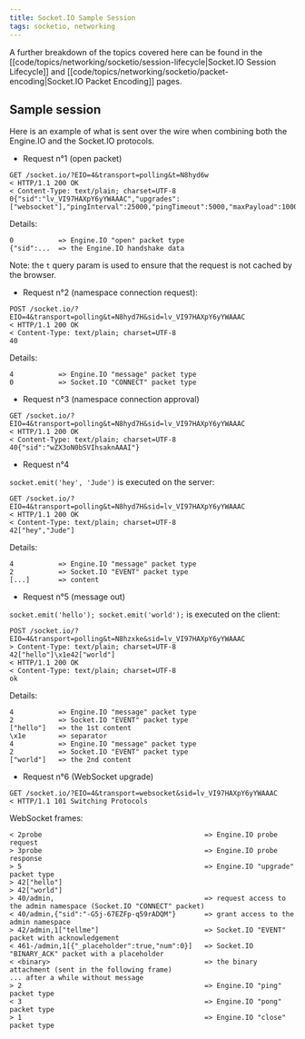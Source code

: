 ```yaml
---
title: Socket.IO Sample Session
tags: socketio, networking
---
```


A further breakdown of the topics covered here can be found in the [[code/topics/networking/socketio/session-lifecycle|Socket.IO Session Lifecycle]] and [[code/topics/networking/socketio/packet-encoding|Socket.IO Packet Encoding]] pages.

## Sample session

Here is an example of what is sent over the wire when combining both the Engine.IO and the Socket.IO protocols.

- Request n°1 (open packet)

```
GET /socket.io/?EIO=4&transport=polling&t=N8hyd6w
< HTTP/1.1 200 OK
< Content-Type: text/plain; charset=UTF-8
0{"sid":"lv_VI97HAXpY6yYWAAAC","upgrades":["websocket"],"pingInterval":25000,"pingTimeout":5000,"maxPayload":1000000}
```

Details:

```
0           => Engine.IO "open" packet type
{"sid":...  => the Engine.IO handshake data
```

Note: the `t` query param is used to ensure that the request is not cached by the browser.

- Request n°2 (namespace connection request):

```
POST /socket.io/?EIO=4&transport=polling&t=N8hyd7H&sid=lv_VI97HAXpY6yYWAAAC
< HTTP/1.1 200 OK
< Content-Type: text/plain; charset=UTF-8
40
```

Details:

```
4           => Engine.IO "message" packet type
0           => Socket.IO "CONNECT" packet type
```

- Request n°3 (namespace connection approval)

```
GET /socket.io/?EIO=4&transport=polling&t=N8hyd7H&sid=lv_VI97HAXpY6yYWAAAC
< HTTP/1.1 200 OK
< Content-Type: text/plain; charset=UTF-8
40{"sid":"wZX3oN0bSVIhsaknAAAI"}
```

- Request n°4

`socket.emit('hey', 'Jude')` is executed on the server:

```
GET /socket.io/?EIO=4&transport=polling&t=N8hyd7H&sid=lv_VI97HAXpY6yYWAAAC
< HTTP/1.1 200 OK
< Content-Type: text/plain; charset=UTF-8
42["hey","Jude"]
```

Details:

```
4           => Engine.IO "message" packet type
2           => Socket.IO "EVENT" packet type
[...]       => content
```

- Request n°5 (message out)

`socket.emit('hello'); socket.emit('world');` is executed on the client:

```
POST /socket.io/?EIO=4&transport=polling&t=N8hzxke&sid=lv_VI97HAXpY6yYWAAAC
> Content-Type: text/plain; charset=UTF-8
42["hello"]\x1e42["world"]
< HTTP/1.1 200 OK
< Content-Type: text/plain; charset=UTF-8
ok
```

Details:

```
4           => Engine.IO "message" packet type
2           => Socket.IO "EVENT" packet type
["hello"]   => the 1st content
\x1e        => separator
4           => Engine.IO "message" packet type
2           => Socket.IO "EVENT" packet type
["world"]   => the 2nd content
```

- Request n°6 (WebSocket upgrade)

```
GET /socket.io/?EIO=4&transport=websocket&sid=lv_VI97HAXpY6yYWAAAC
< HTTP/1.1 101 Switching Protocols
```

WebSocket frames:

```
< 2probe                                        => Engine.IO probe request
> 3probe                                        => Engine.IO probe response
> 5                                             => Engine.IO "upgrade" packet type
> 42["hello"]
> 42["world"]
> 40/admin,                                     => request access to the admin namespace (Socket.IO "CONNECT" packet)
< 40/admin,{"sid":"-G5j-67EZFp-q59rADQM"}       => grant access to the admin namespace
> 42/admin,1["tellme"]                          => Socket.IO "EVENT" packet with acknowledgement
< 461-/admin,1[{"_placeholder":true,"num":0}]   => Socket.IO "BINARY_ACK" packet with a placeholder
< <binary>                                      => the binary attachment (sent in the following frame)
... after a while without message
> 2                                             => Engine.IO "ping" packet type
< 3                                             => Engine.IO "pong" packet type
> 1                                             => Engine.IO "close" packet type
```